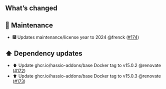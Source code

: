 ## What’s changed

## 🧰 Maintenance

- 🎆 Updates maintenance/license year to 2024 @frenck ([#174](https://github.com/hassio-addons/addon-ftp/pull/174))

## ⬆️ Dependency updates

- ⬆️ Update ghcr.io/hassio-addons/base Docker tag to v15.0.2 @renovate ([#172](https://github.com/hassio-addons/addon-ftp/pull/172))
- ⬆️ Update ghcr.io/hassio-addons/base Docker tag to v15.0.3 @renovate ([#173](https://github.com/hassio-addons/addon-ftp/pull/173))
